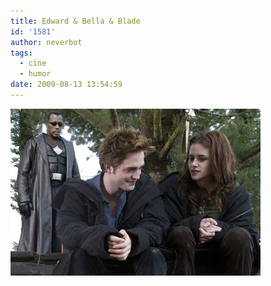 ```yaml
---
title: Edward & Bella & Blade
id: '1581'
author: neverbot
tags:
  - cine
  - humor
date: 2009-08-13 13:54:59
---
```


[![](./edward-bella-blade/Anpw7nq4gqcq21sljPRDWFGyo1_400.jpg)](http://mini.greenshines.com/post/149565655/im-the-king-of-tumblr-ymiraelascoquedoy-via)